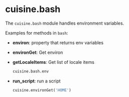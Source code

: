 # cuisine.bash

The `cuisine.bash` module handles environment variables.

Examples for methods in `bash`:

- **environ**: property that returns env variables
- **environGet**: Get environ
- **getLocaleItems**: Get list of locale items


  ```python
  cuisine.bash.env
  ```

- **run_script**: run a script

  ```python
  cuisine.environGet('HOME')
  ```
